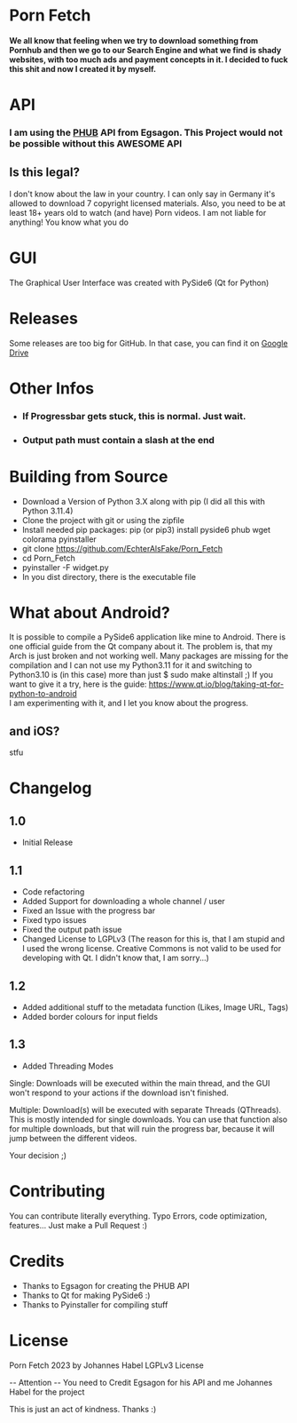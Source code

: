 # Porn Fetch

#### We all know that feeling when we try to download something from Pornhub and then we go to our Search Engine and what we find is shady websites, with too much ads and payment concepts in it. I decided to fuck this shit and now I created it by myself.

# API

### I am using the [PHUB](https://github.com/Egsagon/PHUB) API from Egsagon. This Project would not be possible without this AWESOME API

## Is this legal? 

I don't know about the law in your country. I can only say in Germany it's allowed to download 7 copyright licensed materials.
Also, you need to be at least 18+ years old to watch (and have) Porn videos. I am not liable for anything! You know what you do

# GUI

The Graphical User Interface was created with PySide6 (Qt for Python)
# Releases

Some releases are too big for GitHub. In that case, you can find it on [Google Drive](https://drive.google.com/drive/folders/1sGvhAO_qQB87AOfyVDWPJZluVettBwaj?usp=sharing)

# Other Infos

- ### If Progressbar gets stuck, this is normal. Just wait.
- ### Output path must contain a slash at the end

# Building from Source

- Download a Version of Python 3.X along with pip (I did all this with Python 3.11.4)
- Clone the project with git or using the zipfile
- Install needed pip packages: pip (or pip3) install pyside6 phub wget colorama pyinstaller
- git clone https://github.com/EchterAlsFake/Porn_Fetch
- cd Porn_Fetch
- pyinstaller -F widget.py
- In you dist directory, there is the executable file

# What about Android?

It is possible to compile a PySide6 application like mine to Android. There is one official guide from the Qt company about it.
The problem is, that my Arch is just broken and not working well. Many packages are missing for the compilation and I can not use
my Python3.11 for it and switching to Python3.10 is (in this case) more than just $ sudo make altinstall ;) 
If you want to give it a try, here is the guide: https://www.qt.io/blog/taking-qt-for-python-to-android<br>
I am experimenting with it, and I let you know about the progress.

## and iOS?

stfu
# Changelog

## 1.0 

- Initial Release 

## 1.1

- Code refactoring
- Added Support for downloading a whole channel / user
- Fixed an Issue with the progress bar
- Fixed typo issues
- Fixed the output path issue
- Changed License to LGPLv3  (The reason for this is, that I am stupid and I used the wrong license. Creative Commons is not valid to be used for developing with Qt. I didn't know that, I am sorry...)

## 1.2

- Added additional stuff to the metadata function (Likes, Image URL, Tags)
- Added border colours for input fields

## 1.3

- Added Threading Modes

Single: Downloads will be executed within the main thread, and the GUI
won't respond to your actions if the download isn't finished.

Multiple: Download(s) will be executed with separate Threads (QThreads). This is mostly intended for single downloads. You can use that function also for multiple downloads, but that will ruin the progress bar, because it will jump between the different videos. 

Your decision ;)

# Contributing

You can contribute literally everything. Typo Errors, code optimization, features... Just make a Pull Request :) <br>

# Credits

- Thanks to Egsagon for creating the PHUB API <br>
- Thanks to Qt for making PySide6 :) <br>
- Thanks to Pyinstaller for compiling stuff <br>

# License

Porn Fetch 2023 by Johannes Habel LGPLv3 License

-- Attention -- You need to Credit Egsagon for his API and me Johannes Habel for the project

This is just an act of kindness. Thanks :) 
